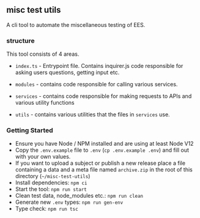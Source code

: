 ## misc test utils 

A cli tool to automate the miscellaneous testing of EES.


### structure 
This tool consists of 4 areas.

* `index.ts` - Entrypoint file. Contains inquirer.js code responsible for asking users questions, getting input etc.

* `modules` - contains code responsible for calling various services. 

* `services` - contains code responsible for making requests to APIs and various utility functions

* `utils` - contains various utilities that the files in `services` use.


### Getting Started
* Ensure you have Node / NPM installed and are using at least Node V12
* Copy the `.env.example` file to `.env` (`cp .env.example .env`) and fill out with your own values.
* If you want to upload a subject or publish a new release place a file containing a data and a meta file named `archive.zip` in the root of this directory (`~/misc-test-utils`)
* Install dependencies: `npm ci`
* Start the tool: `npm run start`
* Clean test data, node_modules etc.: `npm run clean`
* Generate new `.env` types: `npm run gen-env`
* Type check: `npm run tsc`
